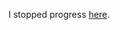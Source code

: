I stopped progress [here](https://doc.rust-lang.org/stable/book/ch03-00-common-programming-concepts.html).
